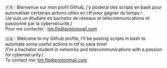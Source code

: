 🇫🇷 : Bienvenue sur mon profil Github, j'y posterai des scripts en bash pour automatiser certaines actions utiles en ctf pour gagner du temps ! </br>
/Je suis un étudiant en bachelor de réseaux et télécommunications et passionné par la cybersécurité./ </br> 
Pour me contacter : tim.flp@protonmail.com </br>

🇬🇧 : Welcome to my Github profile, I'll be posting scripts in bash to automate some useful actions in ctf to save time! </br>
/I'm a bachelor student in networks and telecommunications with a passion for cybersecurity./ </br>
To contact me: tim.flp@protonmail.com 
